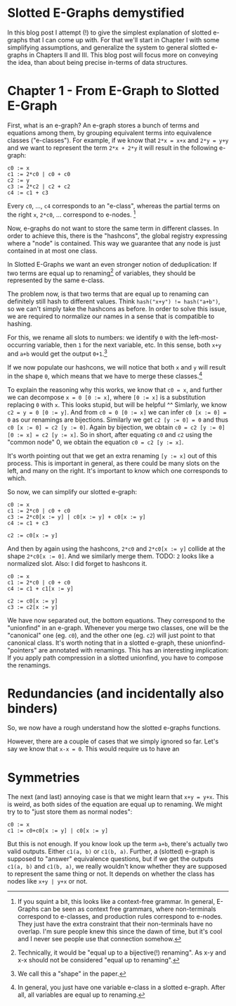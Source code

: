 Slotted E-Graphs demystified
============================

In this blog post I attempt (!) to give the simplest explanation of slotted e-graphs that I can come up with.
For that we'll start in Chapter I with some simplifying assumptions, and generalize the system to general slotted e-graphs in Chapters II and III.
This blog post will focus more on conveying the idea, than about being precise in-terms of data structures.

# Chapter 1 - From E-Graph to Slotted E-Graph
First, what is an e-graph?
An e-graph stores a bunch of terms and equations among them, by grouping equivalent terms into equivalence classes ("e-classes").
For example, if we know that `2*x = x+x` and `2*y = y+y` and we want to represent the term `2*x + 2*y` it will result in the following e-graph:

```
c0 := x
c1 := 2*c0 | c0 + c0
c2 := y
c3 := 2*c2 | c2 + c2
c4 := c1 + c3
```

Every `c0`, ..., `c4` corresponds to an "e-class", whereas the partial terms on the right `x`, `2*c0`, ... correspond to e-nodes. [^grammar]

Now, e-graphs do not want to store the same term in different classes.
In order to achieve this, there is the "hashcons", the global registry expressing where a "node" is contained.
This way we guarantee that any node is just contained in at most one class.

In Slotted E-Graphs we want an even stronger notion of deduplication:
If two terms are equal up to renaming[^bij] of variables, they should be represented by the same e-class.

The problem now, is that two terms that are equal up to renaming can definitely still hash to different values. Think `hash("x+y") != hash("a+b")`, so we can't simply take the hashcons as before.
In order to solve this issue, we are required to normalize our names in a sense that is compatible to hashing.

For this, we rename all slots to numbers: we identify `0` with the left-most-occurring variable, then `1` for the next variable, etc.
In this sense, both `x+y` and `a+b` would get the output `0+1`.[^shape]

If we now populate our hashcons, we will notice that both `x` and `y` will result in the shape `0`, which means that we have to merge these classes.[^one-var-eclass]

To explain the reasoning why this works, we know that `c0 = x`, and further we can decompose `x = 0 [0 := x]`, where `[0 := x]` is a substitution replacing `0` with `x`. This looks stupid, but will be helpful ^^
Simlarly, we know `c2 = y = 0 [0 := y]`. And from `c0 = 0 [0 := x]` we can infer `c0 [x := 0] = 0` as our renamings are bijections.
Similarly we get `c2 [y := 0] = 0` and thus `c0 [x := 0] = c2 [y := 0]`. Again by bijection, we obtain
`c0 = c2 [y := 0] [0 := x] = c2 [y := x]`.
So in short, after equating `c0` and `c2` using the "common node" 0, we obtain the equation `c0 = c2 [y := x]`.

It's worth pointing out that we get an extra renaming `[y := x]` out of this process.
This is important in general, as there could be many slots on the left, and many on the right. It's important to know which one corresponds to which.

So now, we can simplify our slotted e-graph:

```
c0 := x
c1 := 2*c0 | c0 + c0
c3 := 2*c0[x := y] | c0[x := y] + c0[x := y]
c4 := c1 + c3

c2 := c0[x := y]
```

And then by again using the hashcons, `2*c0` and `2*c0[x := y]` collide at the shape `2*c0[x := 0]`. And we similarly merge them.
TODO: `2` looks like a normalized slot. Also: I did forget to hashcons it.

```
c0 := x
c1 := 2*c0 | c0 + c0
c4 := c1 + c1[x := y]

c2 := c0[x := y]
c3 := c2[x := y]
```

We have now separated out, the bottom equations. They correspond to the "unionfind" in an e-graph.
Whenever you merge two classes, one will be the "canonical" one (eg. `c0`), and the other one (eg. `c2`) will just point to that canonical class.
It's worth noting that in a slotted e-graph, these unionfind-"pointers" are annotated with renamings.
This has an interesting implication: If you apply path compression in a slotted unionfind, you have to compose the renamings.

# Redundancies (and incidentally also binders)
So, we now have a rough understand how the slotted e-graphs functions.

However, there are a couple of cases that we simply ignored so far.
Let's say we know that `x-x = 0`. This would require us to have an 

# Symmetries
The next (and last) annoying case is that we might learn that `x+y = y+x`.
This is weird, as both sides of the equation are equal up to renaming.
We might try to to "just store them as normal nodes":

```
c0 := x
c1 := c0+c0[x := y] | c0[x := y]
```

But this is not enough.
If you know look up the term `a+b`, there's actually two valid outputs. Either `c1(a, b)` or `c1(b, a)`.
Further, a (slotted) e-graph is supposed to "answer" equivalence questions, but if we get the outputs `c1(a, b)` and `c1(b, a)`, we really wouldn't know whether they are supposed to represent the same thing or not.
It depends on whether the class has nodes like `x+y | y+x` or not.

[^bij]: Technically, it would be "equal up to a bijective(!) renaming". As x-y and x-x should not be considered "equal up to renaming".
[^grammar]: If you squint a bit, this looks like a context-free grammar. In general, E-Graphs can be seen as context free grammars, where non-terminals correspond to e-classes, and production rules correspond to e-nodes. They just have the extra constraint that their non-terminals have no overlap. I'm sure people knew this since the dawn of time, but it's cool and I never see people use that connection somehow.
[^shape]: We call this a "shape" in the paper.
[^one-var-eclass]: In general, you just have one variable e-class in a slotted e-graph. After all, all variables are equal up to renaming.
